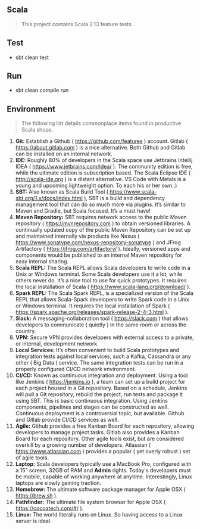 Scala
-----
>This project contains Scala 2.13 feature tests.

Test
----
* sbt clean test

Run
---
* sbt clean compile run

Environment
-----------
> The following list details commonplace items found in productive Scala shops.

1. **Git:** Establish a Github ( https://github.com/features ) account. Gitlab ( https://about.gitlab.com ) is a
 nice alternative. Both Github and Gitlab can be installed on an internal network.
2. **IDE:** Roughly 80% of developers in the Scala space use Jetbrains Intellij IDEA ( https://www.jetbrains.com/idea/ ).
 The community edition is free, while the ultimate edition is subscription based. The Scala Eclipse IDE ( http://scala-ide.org )
 is a distant alternative. VS Code with Metals is a young and upcoming lightweight option. To each his or her own.;)
3. **SBT:** Also known as Scala Build Tool ( https://www.scala-sbt.org/1.x/docs/index.html ), SBT is a build and dependency
 management tool that can do so much more via plugins. It’s similar to Maven and Gradle, but Scala focused. It’s a must have!
4. **Maven Repository:** SBT requires network access to the public Maven repository ( https://mvnrepository.com ) to obtain
 versioned libraries. A continually updated copy of the public Maven Repository can be set up and maintained internally via
 products like Nexus ( https://www.sonatype.com/nexus-repository-sonatype ) and JFrog Artifactory ( https://jfrog.com/artifactory/ ).
 Ideally, versioned apps and components would be published to an internal Maven repository for easy internal sharing.
5. **Scala REPL:** The Scala REPL allows Scala developers to write code in a Unix or Windows terminal. Some Scala developers
 use it a lot, while others never do. It’s a nice tool to use for quick prototypes. It requires the local installation of 
 Scala ( https://www.scala-lang.org/download/ ).
6. **Spark REPL:** The Scala Spark REPL, is a specialized version of the Scala REPL that allows Scala-Spark developers to write
 Spark code in a Unix or Windows terminal. It requires the local installation of Spark ( https://spark.apache.org/releases/spark-release-2-4-3.html ).
7. **Slack:** A messaging-collaboration tool ( https://slack.com ) that allows developers to communicate ( quietly ) in the same room
 or across the country.
8. **VPN:** Secure VPN provides developers with external access to a private, or internal, development network.
9. **Local Services:** It’s often convenient to build Scala prototypes and integration tests against local services, such a Kafka,
 Cassandra or any other ( Big Data ) service. The same integration tests can be run in a properly configured CI/CD network environment.
10. **CI/CD:** Known as continuous integration and deployment. Using a tool like Jenkins ( https://jenkins.io ), a team can
 set up a build project for each project housed in a Git repository. Based on a schedule, Jenkins will pull a Git repository,
 rebuild the project, run tests and package it using SBT. This is basic continuous integration. Using Jenkins components,
 pipelines and stages can be constructed as well. Continuous deployment is a controversial topic, but available. Github
 and Gitlab provide CI/CD services as well.
11. **Agile:** Github provides a free Kanban Board for each repository, allowing developers to manage project tasks.
 Gitlab also provides a Kanban Board for each repository. Other agile tools exist, but are considered overkill by a growing
 number of developers. Atlassian ( https://www.atlassian.com ) provides a popular ( yet overly robust ) set of agile tools.
12. **Laptop:** Scala developers typically use a MacBook Pro, configured with a 15" screen, 32GB of RAM and **Admin** rights. Today's developers must be mobile, capable of working anywhere at anytime. Interestingly, Linux laptops are slowly gaining traction.
13. **Homebrew:** The ultimate software package manager for Apple OSX ( https://brew.sh ).
14. **Pathfinder:** The ultimate file system browser for Apple OSX ( https://cocoatech.com/#/ ).
15. **Linux:** The world literally runs on Linux. So having access to a Linux server is ideal.
